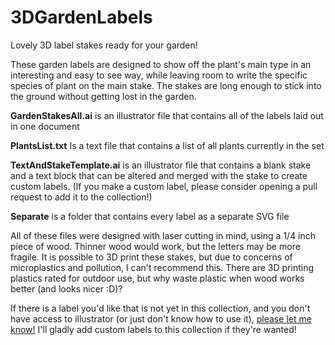 # 3DGardenLabels
 Lovely 3D label stakes ready for your garden!

These garden labels are designed to show off the plant's main type in an interesting and easy to see way, while leaving room to write the specific species of plant on the main stake. The stakes are long enough to stick into the ground without getting lost in the garden.

**GardenStakesAll.ai** is an illustrator file that contains all of the labels laid out in one document

**PlantsList.txt** Is a text file that contains a list of all plants currently in the set

**TextAndStakeTemplate.ai** is an illustrator file that contains a blank stake and a text block that can be altered and merged with the stake to create custom labels. (If you make a custom label, please consider opening a pull request to add it to the collection!)

**Separate** is a folder that contains every label as a separate SVG file

All of these files were designed with laser cutting in mind, using a 1/4 inch piece of wood. Thinner wood would work, but the letters may be more fragile. It is possible to 3D print these stakes, but due to concerns of microplastics and pollution, I can't recommend this. There are 3D printing plastics rated for outdoor use, but why waste plastic when wood works better (and looks nicer :D)?

If there is a label you'd like that is not yet in this collection, and you don't have access to illustrator (or just don't know how to use it), [please let me know!](https://lumen-git.github.io/contact/contact.html) I'll gladly add custom labels to this collection if they're wanted!